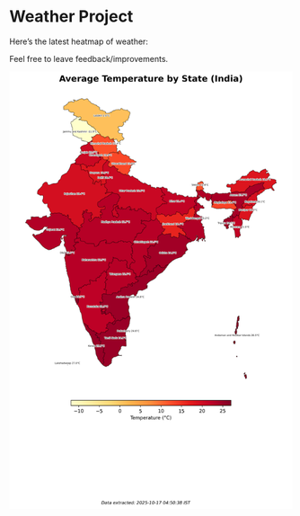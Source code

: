 # Weather Project

Here’s the latest heatmap of weather:

Feel free to leave feedback/improvements.

![India Heatmap](docs/assets/india_heatmap.png?v=F17DC8)
